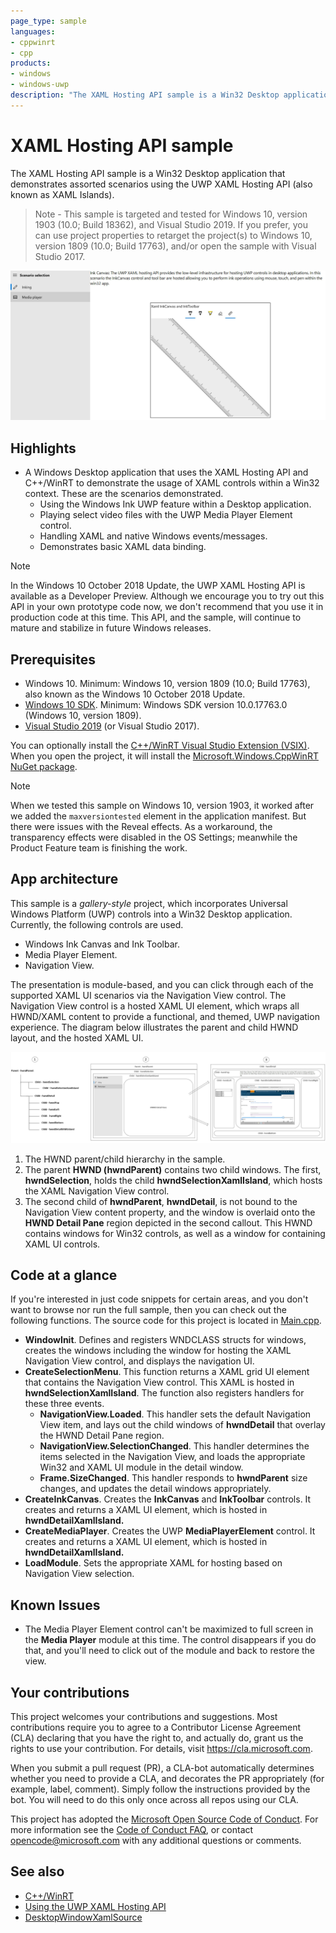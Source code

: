 ```yaml
---
page_type: sample
languages:
- cppwinrt
- cpp
products:
- windows
- windows-uwp
description: "The XAML Hosting API sample is a Win32 Desktop application that demonstrates assorted scenarios using the UWP XAML Hosting API."
---
```


# XAML Hosting API sample

The XAML Hosting API sample is a Win32 Desktop application that demonstrates assorted scenarios using the UWP XAML Hosting API (also known as XAML Islands).

> Note - This sample is targeted and tested for Windows 10, version 1903 (10.0; Build 18362), and Visual Studio 2019. If you prefer, you can use project properties to retarget the project(s) to Windows 10, version 1809 (10.0; Build 17763), and/or open the sample with Visual Studio 2017.

![XAML Hosted API sample showing the layout architecture](Images/XamlInking.JPG)

## Highlights
 
- A Windows Desktop application that uses the XAML Hosting API and C++/WinRT to demonstrate the usage of XAML controls within a Win32 context. These are the scenarios demonstrated.
  - Using the Windows Ink UWP feature within a Desktop application.
  - Playing select video files with the UWP Media Player Element control.
  - Handling XAML and native Windows events/messages.
  - Demonstrates basic XAML data binding.

> [!NOTE]
> In the Windows 10 October 2018 Update, the UWP XAML Hosting API is available as a Developer Preview. Although we encourage you to try out this API in your own prototype code now, we don't recommend that you use it in production code at this time. This API, and the sample, will continue to mature and stabilize in future Windows releases.

## Prerequisites

- Windows 10. Minimum: Windows 10, version 1809 (10.0; Build 17763), also known as the Windows 10 October 2018 Update.
- [Windows 10 SDK](https://developer.microsoft.com/windows/downloads/windows-10-sdk). Minimum: Windows SDK version 10.0.17763.0 (Windows 10, version 1809).
- [Visual Studio 2019](https://visualstudio.microsoft.com/downloads/) (or Visual Studio 2017).

You can optionally install the [C++/WinRT Visual Studio Extension (VSIX)](https://aka.ms/cppwinrt/vsix). When you open the project, it will install the [Microsoft.Windows.CppWinRT NuGet package](https://www.nuget.org/packages/Microsoft.Windows.CppWinRT/).

> [!NOTE]
> When we tested this sample on Windows 10, version 1903, it worked after we added the `maxversiontested` element in the application manifest. But there were issues with the Reveal effects. As a workaround, the transparency effects were disabled in the OS Settings; meanwhile the Product Feature team is finishing the work.

## App architecture

This sample is a *gallery-style* project, which incorporates Universal Windows Platform (UWP) controls into a Win32 Desktop application. Currently, the following controls are used.

- Windows Ink Canvas and Ink Toolbar.
- Media Player Element.
- Navigation View.

The presentation is module-based, and you can click through each of the supported XAML UI scenarios via the Navigation View control. The Navigation View control is a hosted XAML UI element, which wraps all HWND/XAML content to provide a functional, and themed, UWP navigation experience. The diagram below illustrates the parent and child HWND layout, and the hosted XAML UI.

![XAML Hosted API sample showing the layout architecture](Images/XAMLLayout.JPG)

1. The HWND parent/child hierarchy in the sample.
2. The parent **HWND (hwndParent)** contains two child windows. The first, **hwndSelection**, holds the child **hwndSelectionXamlIsland**, which hosts the XAML Navigation View control.
3. The second child of **hwndParent**, **hwndDetail**, is not bound to the Navigation View content property, and the window is overlaid onto the **HWND Detail Pane** region depicted in the second callout. This HWND contains windows for Win32 controls, as well as a window for containing XAML UI controls.

## Code at a glance

If you're interested in just code snippets for certain areas, and you don't want to browse nor run the full sample, then you can check out the following functions. The source code for this project is located in [Main.cpp](XamlDemoGallery/XamlDemoGallery/Main.cpp#L10).

- **WindowInit**. Defines and registers WNDCLASS structs for windows, creates the windows including the window for hosting the XAML Navigation View control, and displays the navigation UI.
- **CreateSelectionMenu**. This function returns a XAML grid UI element that contains the Navigation View control. This XAML is hosted in **hwndSelectionXamlIsland**. The function also registers handlers for these three events.
    - **NavigationView.Loaded**. This handler sets the default Navigation View item, and lays out the child windows of **hwndDetail** that overlay the HWND Detail Pane region.
    - **NavigationView.SelectionChanged**. This handler determines the items selected in the Navigation View, and loads the appropriate Win32 and XAML UI module in the detail window.
    - **Frame.SizeChanged**. This handler responds to **hwndParent** size changes, and updates the detail windows appropriately.
- **CreateInkCanvas**. Creates the **InkCanvas** and **InkToolbar** controls. It creates and returns a XAML UI element, which is hosted in **hwndDetailXamlIsland.**
- **CreateMediaPlayer**. Creates the UWP **MediaPlayerElement** control. It creates and returns a XAML UI element, which is hosted in **hwndDetailXamlIsland.**
- **LoadModule**. Sets the appropriate XAML for hosting based on Navigation View selection.

## Known Issues

- The Media Player Element control can't be maximized to full screen in the **Media Player** module at this time. The control disappears if you do that, and you'll need to click out of the module and back to restore the view.

## Your contributions

This project welcomes your contributions and suggestions. Most contributions require you to agree to a Contributor License Agreement (CLA) declaring that you have the right to, and actually do, grant us the rights to use your contribution. For details, visit https://cla.microsoft.com.

When you submit a pull request (PR), a CLA-bot automatically determines whether you need to provide a CLA, and decorates the PR appropriately (for example, label, comment). Simply follow the instructions provided by the bot. You will need to do this only once across all repos using our CLA.

This project has adopted the [Microsoft Open Source Code of Conduct](https://opensource.microsoft.com/codeofconduct/). For more information see the [Code of Conduct FAQ](https://opensource.microsoft.com/codeofconduct/faq/), or contact [opencode@microsoft.com](mailto:opencode@microsoft.com) with any additional questions or comments.

## See also

- [C++/WinRT](https://docs.microsoft.com/en-us/windows/uwp/cpp-and-winrt-apis/)
- [Using the UWP XAML Hosting API](https://docs.microsoft.com/windows/uwp/xaml-platform/using-the-xaml-hosting-api)
- [DesktopWindowXamlSource](https://docs.microsoft.com/en-us/uwp/api/windows.ui.xaml.hosting.desktopwindowxamlsource)


